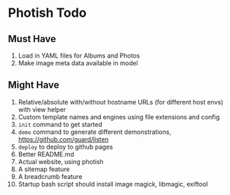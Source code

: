 # Photish Todo

## Must Have

1. Load in YAML files for Albums and Photos
1. Make image meta data available in model

## Might Have

1. Relative/absolute with/without hostname URLs (for different host envs) with view helper
1. Custom template names and engines using file extensions and config
1. `init` command to get started
1. `demo` command to generate different demonstrations, https://github.com/guard/listen
1. `deploy` to deploy to github pages
1. Better README.md
1. Actual website, using photish
1. A sitemap feature
1. A breadcrumb feature
1. Startup bash script should install image magick, libmagic, exiftool
